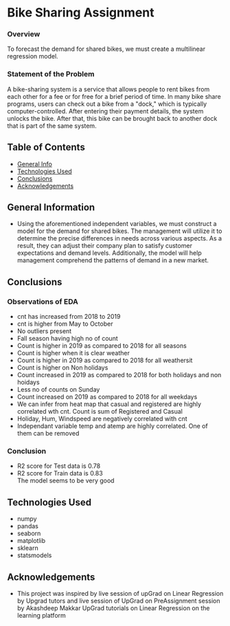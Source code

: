 # Bike Sharing Assignment
### Overview
To forecast the demand for shared bikes, we must create a multilinear regression model.

### Statement of the Problem
A bike-sharing system is a service that allows people to rent bikes from each other for a fee or for free for a brief period of time. In many bike share programs, users can check out a bike from a "dock," which is typically computer-controlled. After entering their payment details, the system unlocks the bike. After that, this bike can be brought back to another dock that is part of the same system.

## Table of Contents
* [General Info](#general-information)
* [Technologies Used](#technologies-used)
* [Conclusions](#conclusions)
* [Acknowledgements](#acknowledgements)


## General Information
- Using the aforementioned independent variables, we must construct a model for the demand for shared bikes. The management will utilize it to determine the precise differences in needs across various aspects. As a result, they can adjust their company plan to satisfy customer expectations and demand levels. Additionally, the model will help management comprehend the patterns of demand in a new market.

## Conclusions
  ### Observations of EDA ###
  - cnt has increased from 2018 to 2019
  - cnt is higher from May to October
  - No outliers present
  - Fall season having high no of count
  - Count is higher in 2019 as compared to 2018 for all seasons
  - Count is higher when it is clear weather
  - Count is higher in 2019 as compared to 2018 for all weathersit
  - Count is higher on Non holidays
  - Count increased in 2019 as compared to 2018 for both holidays and non hoidays
  - Less no of counts on Sunday
  - Count increased on 2019 as compared to 2018 for all weekdays
  - We can infer from heat map that casual and registered are highly correlated wth cnt. Count is sum of Registered and Casual
  - Holiday, Hum, Windspeed are negatively correlated with cnt
  - Independant variable temp and atemp are highly correlated. One of them can be removed

### Conclusion ###
 - R2 score for Test data is 0.78
 - R2 score for Train data is 0.83  
The model seems to be very good


## Technologies Used
- numpy
- pandas
- seaborn
- matplotlib
- sklearn
- statsmodels


## Acknowledgements
- This project was inspired by live session of upGrad on Linear Regression by Upgrad tutors and live session of UpGrad on PreAssignment session by Akashdeep Makkar
UpGrad tutorials on Linear Regression on the learning platform



